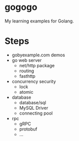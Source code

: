 # gogogo
My learning examples for Golang.

# Steps
- gobyexample.com demos
- go web server
    - net/http package
    - routing
    - fasthttp
- concurrency security
    - lock
    - atomic
- database
    - database/sql
    - MySQL Driver
    - connecting pool
- rpc
    - gRPC
    - protobuf
    - ...